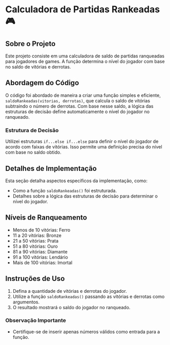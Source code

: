 # Calculadora de Partidas Rankeadas 🎮

## Sobre o Projeto

Este projeto consiste em uma calculadora de saldo de partidas ranqueadas para jogadores de games. A função determina o nível do jogador com base no saldo de vitórias e derrotas.

## Abordagem do Código

O código foi abordado de maneira a criar uma função simples e eficiente, `saldoRankeadas(vitorias, derrotas)`, que calcula o saldo de vitórias subtraindo o número de derrotas. Com base nesse saldo, a lógica das estruturas de decisão define automaticamente o nível do jogador no ranqueado.

### Estrutura de Decisão

Utilizei estruturas `if...else if...else` para definir o nível do jogador de acordo com faixas de vitórias. Isso permite uma definição precisa do nível com base no saldo obtido.

## Detalhes de Implementação

Esta seção detalha aspectos específicos da implementação, como:

- Como a função `saldoRankeadas()` foi estruturada.
- Detalhes sobre a lógica das estruturas de decisão para determinar o nível do jogador.

## Níveis de Ranqueamento

- Menos de 10 vitórias: Ferro
- 11 a 20 vitórias: Bronze
- 21 a 50 vitórias: Prata
- 51 a 80 vitórias: Ouro
- 81 a 90 vitórias: Diamante
- 91 a 100 vitórias: Lendário
- Mais de 100 vitórias: Imortal

## Instruções de Uso

1. Defina a quantidade de vitórias e derrotas do jogador.
2. Utilize a função `saldoRankeadas()` passando as vitórias e derrotas como argumentos.
3. O resultado mostrará o saldo do jogador no ranqueado.

### Observação Importante

- Certifique-se de inserir apenas números válidos como entrada para a função.

